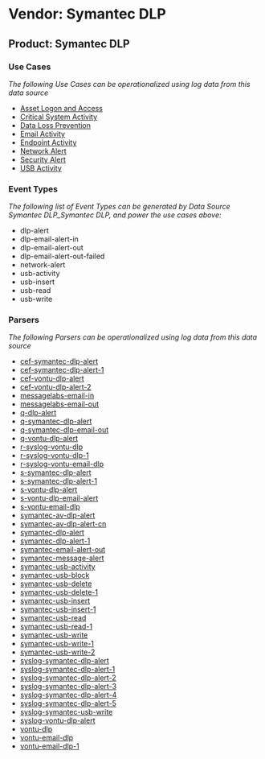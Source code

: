 Vendor: Symantec DLP
====================
Product: Symantec DLP
---------------------

### Use Cases

_The following Use Cases can be operationalized using log data from this data source_

* [Asset Logon and Access](../UseCases/usecase_asset_logon_and_access.md)
* [Critical System Activity](../UseCases/usecase_critical_system_activity.md)
* [Data Loss Prevention](../UseCases/usecase_data_loss_prevention.md)
* [Email Activity](../UseCases/usecase_email_activity.md)
* [Endpoint Activity](../UseCases/usecase_endpoint_activity.md)
* [Network Alert](../UseCases/usecase_network_alert.md)
* [Security Alert](../UseCases/usecase_security_alert.md)
* [USB Activity](../UseCases/usecase_usb_activity.md)


### Event Types

_The following list of Event Types can be generated by Data Source Symantec DLP_Symantec DLP, and power the use cases above:_

- dlp-alert
- dlp-email-alert-in
- dlp-email-alert-out
- dlp-email-alert-out-failed
- network-alert
- usb-activity
- usb-insert
- usb-read
- usb-write


### Parsers

_The following Parsers can be operationalized using log data from this data source_

* [cef-symantec-dlp-alert](../Parsers/parserContent_cef-symantec-dlp-alert.md)
* [cef-symantec-dlp-alert-1](../Parsers/parserContent_cef-symantec-dlp-alert-1.md)
* [cef-vontu-dlp-alert](../Parsers/parserContent_cef-vontu-dlp-alert.md)
* [cef-vontu-dlp-alert-2](../Parsers/parserContent_cef-vontu-dlp-alert-2.md)
* [messagelabs-email-in](../Parsers/parserContent_messagelabs-email-in.md)
* [messagelabs-email-out](../Parsers/parserContent_messagelabs-email-out.md)
* [q-dlp-alert](../Parsers/parserContent_q-dlp-alert.md)
* [q-symantec-dlp-alert](../Parsers/parserContent_q-symantec-dlp-alert.md)
* [q-symantec-dlp-email-out](../Parsers/parserContent_q-symantec-dlp-email-out.md)
* [q-vontu-dlp-alert](../Parsers/parserContent_q-vontu-dlp-alert.md)
* [r-syslog-vontu-dlp](../Parsers/parserContent_r-syslog-vontu-dlp.md)
* [r-syslog-vontu-dlp-1](../Parsers/parserContent_r-syslog-vontu-dlp-1.md)
* [r-syslog-vontu-email-dlp](../Parsers/parserContent_r-syslog-vontu-email-dlp.md)
* [s-symantec-dlp-alert](../Parsers/parserContent_s-symantec-dlp-alert.md)
* [s-symantec-dlp-alert-1](../Parsers/parserContent_s-symantec-dlp-alert-1.md)
* [s-vontu-dlp-alert](../Parsers/parserContent_s-vontu-dlp-alert.md)
* [s-vontu-dlp-email-alert](../Parsers/parserContent_s-vontu-dlp-email-alert.md)
* [s-vontu-email-dlp](../Parsers/parserContent_s-vontu-email-dlp.md)
* [symantec-av-dlp-alert](../Parsers/parserContent_symantec-av-dlp-alert.md)
* [symantec-av-dlp-alert-cn](../Parsers/parserContent_symantec-av-dlp-alert-cn.md)
* [symantec-dlp-alert](../Parsers/parserContent_symantec-dlp-alert.md)
* [symantec-dlp-alert-1](../Parsers/parserContent_symantec-dlp-alert-1.md)
* [symantec-email-alert-out](../Parsers/parserContent_symantec-email-alert-out.md)
* [symantec-message-alert](../Parsers/parserContent_symantec-message-alert.md)
* [symantec-usb-activity](../Parsers/parserContent_symantec-usb-activity.md)
* [symantec-usb-block](../Parsers/parserContent_symantec-usb-block.md)
* [symantec-usb-delete](../Parsers/parserContent_symantec-usb-delete.md)
* [symantec-usb-delete-1](../Parsers/parserContent_symantec-usb-delete-1.md)
* [symantec-usb-insert](../Parsers/parserContent_symantec-usb-insert.md)
* [symantec-usb-insert-1](../Parsers/parserContent_symantec-usb-insert-1.md)
* [symantec-usb-read](../Parsers/parserContent_symantec-usb-read.md)
* [symantec-usb-read-1](../Parsers/parserContent_symantec-usb-read-1.md)
* [symantec-usb-write](../Parsers/parserContent_symantec-usb-write.md)
* [symantec-usb-write-1](../Parsers/parserContent_symantec-usb-write-1.md)
* [symantec-usb-write-2](../Parsers/parserContent_symantec-usb-write-2.md)
* [syslog-symantec-dlp-alert](../Parsers/parserContent_syslog-symantec-dlp-alert.md)
* [syslog-symantec-dlp-alert-1](../Parsers/parserContent_syslog-symantec-dlp-alert-1.md)
* [syslog-symantec-dlp-alert-2](../Parsers/parserContent_syslog-symantec-dlp-alert-2.md)
* [syslog-symantec-dlp-alert-3](../Parsers/parserContent_syslog-symantec-dlp-alert-3.md)
* [syslog-symantec-dlp-alert-4](../Parsers/parserContent_syslog-symantec-dlp-alert-4.md)
* [syslog-symantec-dlp-alert-5](../Parsers/parserContent_syslog-symantec-dlp-alert-5.md)
* [syslog-symantec-usb-write](../Parsers/parserContent_syslog-symantec-usb-write.md)
* [syslog-vontu-dlp-alert](../Parsers/parserContent_syslog-vontu-dlp-alert.md)
* [vontu-dlp](../Parsers/parserContent_vontu-dlp.md)
* [vontu-email-dlp](../Parsers/parserContent_vontu-email-dlp.md)
* [vontu-email-dlp-1](../Parsers/parserContent_vontu-email-dlp-1.md)

